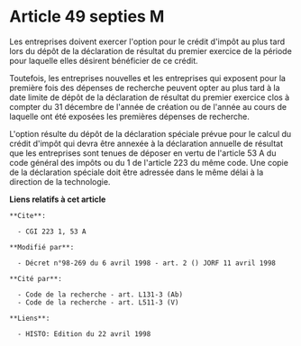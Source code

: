 # Article 49 septies M

Les entreprises doivent exercer l'option pour le crédit d'impôt au plus tard lors du dépôt de la déclaration de résultat du
premier exercice de la période pour laquelle elles désirent bénéficier de ce crédit.

Toutefois, les entreprises nouvelles et les entreprises qui exposent pour la première fois des dépenses de recherche peuvent
opter au plus tard à la date limite de dépôt de la déclaration de résultat du premier exercice clos à compter du 31 décembre
de l'année de création ou de l'année au cours de laquelle ont été exposées les premières dépenses de recherche.

L'option résulte du dépôt de la déclaration spéciale prévue pour le calcul du crédit d'impôt qui devra être annexée à la
déclaration annuelle de résultat que les entreprises sont tenues de déposer en vertu de l'article 53 A du code général des
impôts ou du 1 de l'article 223 du même code. Une copie de la déclaration spéciale doit être adressée dans le même délai à la
direction de la technologie.

**Liens relatifs à cet article**

	**Cite**:

	  - CGI 223 1, 53 A

	**Modifié par**:

	  - Décret n°98-269 du 6 avril 1998 - art. 2 () JORF 11 avril 1998

	**Cité par**:

	  - Code de la recherche - art. L131-3 (Ab)
	  - Code de la recherche - art. L511-3 (V)

	**Liens**:

	  - HISTO: Edition du 22 avril 1998

